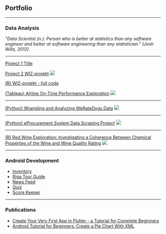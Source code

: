 ## Portfolio

---

### Data Analysis

*"Data Scientist (n.): Person who is better at statistics than any software engineer and better at software engineering than any statistician." (Josh Wills, 2012).*

---
[Project 1 Title](/mapy)

[Project 2 WIZ-projekt](/WIZ-projekt)
<img src="https://github.com/rpalkowski/wiz-projekt/blob/master/Figs/unnamed-chunk-4-1.png"/>

[(R) WIZ-projekt - full code](https://github.com/rpalkowski/wiz-projekt)

[(Tableau) Airline On-Time Performance Exploration](https://public.tableau.com/profile/evanca#!/vizhome/AirlineOn-TimePerformanceExploration/Story)
<img src="https://github.com/evanca/evanca.github.io/blob/master/images/dand_p8_thumbnail.jpg?raw=true"/>

---
[(Python) Wrangling and Analyzing WeRateDogs Data](https://github.com/evanca/data-analysis_python_weratedogs-wrangling)
<img src="https://github.com/evanca/evanca.github.io/blob/master/images/dand_p7_thumbnail.jpg?raw=true"/>

---
[(Python) eProcurement System Data Scraping Project](https://github.com/evanca/data-analysis_python_eprocurement-system-data-scraping)
<img src="https://github.com/evanca/evanca.github.io/blob/master/images/eis_thumbnail.jpg?raw=true"/>

---
[(R) Red Wine Exploration: Investigating a Coherence Between Chemical Properties of the Wine and Wine Quality Rating](https://github.com/evanca/data-analysis_r_red-wine-exploration)
<img src="https://github.com/evanca/evanca.github.io/blob/master/images/dand_p6_thumbnail.jpg?raw=true"/>

---

### Android Development

- [Inventory](https://github.com/evanca/ABND_P8-P9_Inventory)
- [Riga Tour Guide](https://github.com/evanca/ABND_P5_Riga-Tour-Guide)
- [News Feed](https://github.com/evanca/ABND_P6-P7_News-Feed)
- [Quiz](https://github.com/evanca/ABND_P3)
- [Score Keeper](https://github.com/evanca/ABND_P2)

---

### Publications

- [Create Your Very First App in Flutter - a Tutorial for Complete Beginners](https://medium.com/@evanca/create-your-very-first-app-in-flutter-a-tutorial-for-complete-beginners-3bb5eeaca520)
- [Android Tutorial for Beginners: Create a Pie Chart With XML](https://medium.com/@evanca/android-tutorial-for-beginners-create-a-pie-chart-with-xml-36e67dabe67f)
